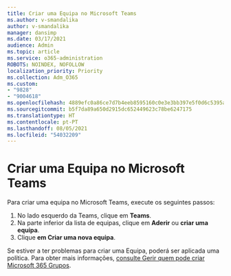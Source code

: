 ```yaml
---
title: Criar uma Equipa no Microsoft Teams
ms.author: v-smandalika
author: v-smandalika
manager: dansimp
ms.date: 03/17/2021
audience: Admin
ms.topic: article
ms.service: o365-administration
ROBOTS: NOINDEX, NOFOLLOW
localization_priority: Priority
ms.collection: Adm_O365
ms.custom:
- "9828"
- "9004618"
ms.openlocfilehash: 4889efc0a86ce7d7b4eeb8595160c0e3e3bb397e5f0d6c5395a54daece512465
ms.sourcegitcommit: b5f7da89a650d2915dc652449623c78be6247175
ms.translationtype: HT
ms.contentlocale: pt-PT
ms.lasthandoff: 08/05/2021
ms.locfileid: "54032209"
---
```

# <a name="create-a-team-in-microsoft-teams"></a>Criar uma Equipa no Microsoft Teams

Para criar uma equipa no Microsoft Teams, execute os seguintes passos:

1. No lado esquerdo da Teams, clique em **Teams**.
2. Na parte inferior da lista de equipas, clique em **Aderir** ou **criar uma equipa**.
3. Clique **em Criar uma nova equipa**.

Se estiver a ter problemas para criar uma Equipa, poderá ser aplicada uma política. Para obter mais informações, [consulte Gerir quem pode criar Microsoft 365 Grupos](https://docs.microsoft.com/microsoft-365/solutions/manage-creation-of-groups).